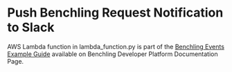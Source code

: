 # **Push Benchling Request Notification to Slack**

AWS Lambda function in lambda_function.py is part of the [Benchling Events Example Guide](https://docs.benchling.com/docs/example-push-benchling-request-notification-to-slack) available on Benchling Developer Platform Documentation Page.   
